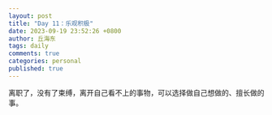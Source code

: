 ```yaml
---
layout: post
title: "Day 11：乐观积极"
date: 2023-09-19 23:52:26 +0800
author: 丘海东 
tags: daily
comments: true
categories: personal
published: true
---
```

离职了，没有了束缚，离开自己看不上的事物，可以选择做自己想做的、擅长做的事。
